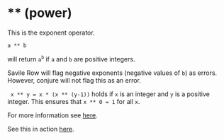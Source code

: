# ** (power)

This is the exponent operator.

```
a ** b 
```

will return ```a```<sup>```b```</sup> if ```a``` and ```b``` are positive integers.

Savile Row will flag negative exponents (negative values of ```b```) as errors. However, conjure will not flag this as an error.

``` x ** y = x * (x ** (y-1))``` holds if ```x``` is an integer and ```y``` is a positive integer.
This ensures that ```x ** 0 = 1``` for all ```x```.

For more information see [here](https://conjure.readthedocs.io/en/latest/essence.html#arithmetic-operators).

See this in action [here](https://github.com/conjure-cp/conjure/blob/main/docs/notebooks/powers.ipynb).